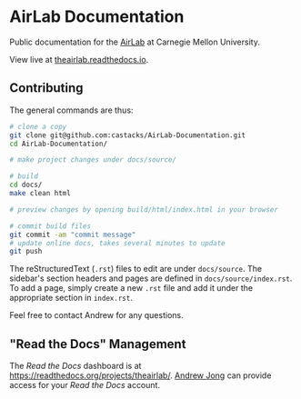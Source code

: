 # AirLab Documentation
Public documentation for the <a href="http://theairlab.org/" target="_blank">AirLab</a> at Carnegie Mellon University. 

View live at 
<a href="https://theairlab.readthedocs.io" target="_blank">theairlab.readthedocs.io</a>.

## Contributing

The general commands are thus:
```bash
# clone a copy
git clone git@github.com:castacks/AirLab-Documentation.git
cd AirLab-Documentation/

# make project changes under docs/source/

# build
cd docs/
make clean html

# preview changes by opening build/html/index.html in your browser

# commit build files
git commit -am "commit message"
# update online docs, takes several minutes to update
git push
```

The reStructuredText (`.rst`) files to edit are under `docs/source`. 
The sidebar's section headers and pages are defined in `docs/source/index.rst`.
To add a page, simply create a new `.rst` file and add it under the appropriate section in `index.rst`.


Feel free to contact Andrew for any questions.

## "Read the Docs" Management
The _Read the Docs_ dashboard is at https://readthedocs.org/projects/theairlab/. [Andrew Jong](http://theairlab.org/team/andrew_jong/) can provide access for your _Read the Docs_ account.

